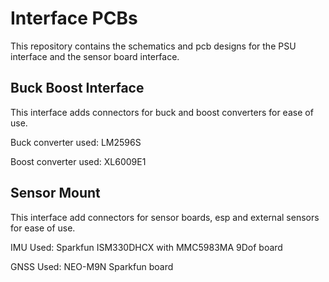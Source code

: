 # Interface PCBs 

This repository contains the schematics and pcb designs for the PSU interface and the sensor board interface.

## Buck Boost Interface

This interface adds connectors for buck and boost converters for ease of use.

Buck converter used: LM2596S

Boost converter used: XL6009E1

## Sensor Mount

This interface add connectors for sensor boards, esp and external sensors for ease of use.

IMU Used: Sparkfun ISM330DHCX with MMC5983MA 9Dof board

GNSS Used: NEO-M9N Sparkfun board 
